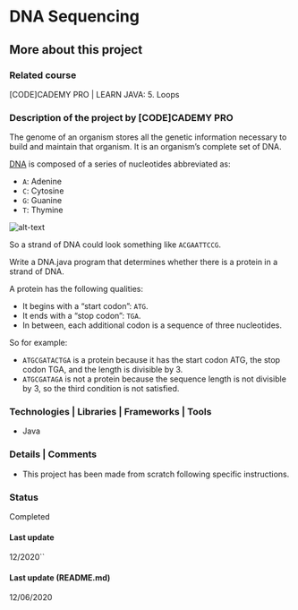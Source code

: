 # DNA Sequencing

## More about this project

### Related course
[CODE]CADEMY PRO | LEARN JAVA: 5. Loops

### Description of the project by [CODE]CADEMY PRO
The genome of an organism stores all the genetic information necessary to build and maintain that organism. It is an organism’s complete set of DNA.

[DNA](https://en.wikipedia.org/wiki/DNA) is composed of a series of nucleotides abbreviated as:
- `A`: Adenine
- `C`: Cytosine
- `G`: Guanine
- `T`: Thymine

![alt-text](https://content.codecademy.com/courses/learn-java/string-methods/dna.png)

So a strand of DNA could look something like `ACGAATTCCG`.

Write a DNA.java program that determines whether there is a protein in a strand of DNA.

A protein has the following qualities:
- It begins with a “start codon”: `ATG`.
- It ends with a “stop codon”: `TGA`.
- In between, each additional codon is a sequence of three nucleotides.

So for example:
- `ATGCGATACTGA` is a protein because it has the start codon ATG, the stop codon TGA, and the length is divisible by 3.
- `ATGCGATAGA` is not a protein because the sequence length is not divisible by 3, so the third condition is not satisfied.

### Technologies | Libraries | Frameworks | Tools  
- Java

### Details | Comments
- This project has been made from scratch following specific instructions. 

### Status
Completed 

#### Last update
12/2020``

#### Last update (README.md)
12/06/2020
 
